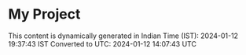 # My Project

This content is dynamically generated in Indian Time (IST): 2024-01-12 19:37:43 IST
Converted to UTC: 2024-01-12 14:07:43 UTC
